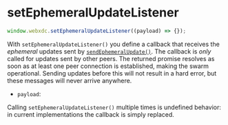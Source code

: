 # setEphemeralUpdateListener

```js
window.webxdc.setEphemeralUpdateListener((payload) => {});
```

With `setEphemeralUpdateListener()` you define a callback that receives the _ephemeral_ updates
sent by [`sendEphemeralUpdate()`](./setEphemeralUpdateListener.md). The callback is _only_ called for updates sent by other peers.
The returned promise resolves as soon as at least one peer connection is established, making the swarm operational. Sending updates before this will not result in a hard error, but these messages will never arrive anywhere.

- `payload`:

Calling `setEphemeralUpdateListener()` multiple times is undefined behavior: in current implementations the callback is simply replaced.

[`sendEphemeralUpdate()`]: ./sendEphemeralUpdate.html
